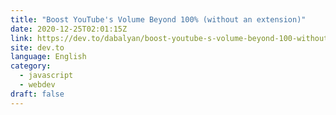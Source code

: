 ```yaml
---
title: "Boost YouTube's Volume Beyond 100% (without an extension)"
date: 2020-12-25T02:01:15Z
link: https://dev.to/dabalyan/boost-youtube-s-volume-beyond-100-without-an-extension-1mf0?utm_medium=RSS&utm_source=news.12bit.vn
site: dev.to
language: English
category:
  - javascript
  - webdev
draft: false
---
```

